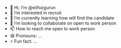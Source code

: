 - 👋 Hi, I’m @elifozgurun
- 👀 I’m interested in recruit
- 🌱 I’m currently learning how will find the candidate
- 💞️ I’m looking to collaborate on open to work person
- 📫 How to reach me open to work person
- 😄 Pronouns: ...
- ⚡ Fun fact: ...

<!---
elifozgurun/elifozgurun is a ✨ special ✨ repository because its `README.md` (this file) appears on your GitHub profile.
You can click the Preview link to take a look at your changes.
--->
